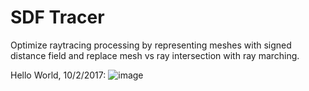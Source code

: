 # SDF Tracer

Optimize raytracing processing by representing meshes with signed distance field and replace mesh vs ray intersection with ray marching.

Hello World, 10/2/2017:
![image](https://user-images.githubusercontent.com/16845654/31110981-9f9f143e-a7bf-11e7-9784-8bdac133c1f4.png)

